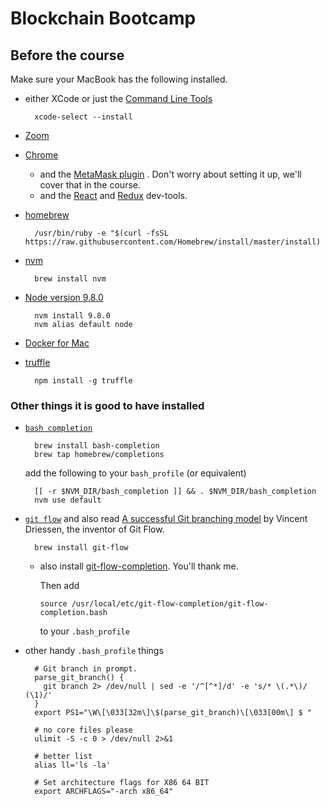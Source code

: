 # Blockchain Bootcamp

## Before the course

Make sure your MacBook has the following installed.

* either XCode or just the [Command Line Tools](https://developer.apple.com/download/more/)

        xcode-select --install

* [Zoom](https://zoom.us)
* [Chrome](https://chrome.google.com)

    * and the [MetaMask plugin](https://chrome.google.com/webstore/detail/metamask/nkbihfbeogaeaoehlefnkodbefgpgknn?hl=en) . Don't worry about setting it up, we'll cover that in the course.
    * and the [React](https://chrome.google.com/webstore/detail/react-developer-tools/fmkadmapgofadopljbjfkapdkoienihi?hl=en) and [Redux](https://chrome.google.com/webstore/detail/redux-devtools/lmhkpmbekcpmknklioeibfkpmmfibljd?hl=en) dev-tools.

* [homebrew](https://brew.sh/)

        /usr/bin/ruby -e "$(curl -fsSL https://raw.githubusercontent.com/Homebrew/install/master/install)

* [nvm](https://github.com/creationix/nvm)

        brew install nvm

* [Node version 9.8.0](https://nodejs.org)

        nvm install 9.8.0
        nvm alias default node

* [Docker for Mac](https://docs.docker.com/docker-for-mac/)
* [truffle](http://truffleframework.com/)

        npm install -g truffle

### Other things it is good to have installed

* [`bash completion`](http://davidalger.com/development/bash-completion-on-os-x-with-brew/)

        brew install bash-completion
        brew tap homebrew/completions

    add the following to your `bash_profile` (or equivalent)

        [[ -r $NVM_DIR/bash_completion ]] && . $NVM_DIR/bash_completion
        nvm use default

* [`git flow`](https://github.com/nvie/gitflow/wiki/Mac-OS-X) and also read [A successful Git branching model](http://nvie.com/posts/a-successful-git-branching-model/) by Vincent Driessen, the inventor of Git Flow.

        brew install git-flow

    * also install [git-flow-completion](https://github.com/bobthecow/git-flow-completion). You'll thank me.

      Then add

          source /usr/local/etc/git-flow-completion/git-flow-completion.bash

      to your `.bash_profile`

* other handy `.bash_profile` things

        # Git branch in prompt.
        parse_git_branch() {
          git branch 2> /dev/null | sed -e '/^[^*]/d' -e 's/* \(.*\)/ (\1)/'
        }
        export PS1="\W\[\033[32m\]\$(parse_git_branch)\[\033[00m\] $ "

        # no core files please
        ulimit -S -c 0 > /dev/null 2>&1

        # better list
        alias ll='ls -la'

        # Set architecture flags for X86 64 BIT
        export ARCHFLAGS="-arch x86_64"
